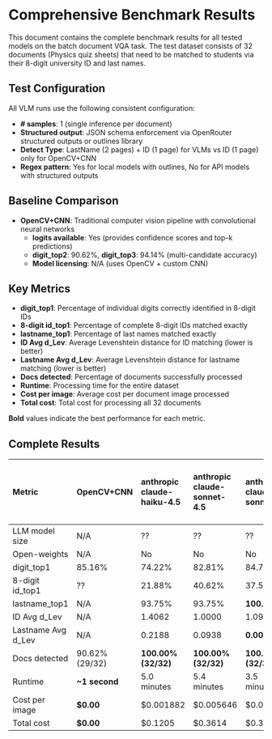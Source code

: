 # Comprehensive Benchmark Results

This document contains the complete benchmark results for all tested models on the batch document VQA task. The test dataset consists of 32 documents (Physics quiz sheets) that need to be matched to students via their 8-digit university ID and last names.

## Test Configuration

All VLM runs use the following consistent configuration:
- **# samples**: 1 (single inference per document)
- **Structured output**: JSON schema enforcement via OpenRouter structured outputs or outlines library
- **Detect Type**: LastName (2 pages) + ID (1 page) for VLMs vs ID (1 page) only for OpenCV+CNN
- **Regex pattern**: Yes for local models with outlines, No for API models with structured outputs

## Baseline Comparison

- **OpenCV+CNN**: Traditional computer vision pipeline with convolutional neural networks
  - **logits available**: Yes (provides confidence scores and top-k predictions)
  - **digit_top2**: 90.62%, **digit_top3**: 94.14% (multi-candidate accuracy)
  - **Model licensing**: N/A (uses OpenCV + custom CNN)

## Key Metrics

- **digit_top1**: Percentage of individual digits correctly identified in 8-digit IDs
- **8-digit id_top1**: Percentage of complete 8-digit IDs matched exactly
- **lastname_top1**: Percentage of last names matched exactly  
- **ID Avg d_Lev**: Average Levenshtein distance for ID matching (lower is better)
- **Lastname Avg d_Lev**: Average Levenshtein distance for lastname matching (lower is better)
- **Docs detected**: Percentage of documents successfully processed
- **Runtime**: Processing time for the entire dataset
- **Cost per image**: Average cost per document image processed
- **Total cost**: Total cost for processing all 32 documents

**Bold** values indicate the best performance for each metric.

## Complete Results


| **Metric** | **OpenCV+CNN** | **anthropic**<br>claude-haiku-4.5 | **anthropic**<br>claude-sonnet-4.5 | **anthropic**<br>claude-sonnet-4 | **qwen**<br>qwen3-vl-8b-thinking | **qwen**<br>qwen3-vl-8b-instruct | **qwen**<br>qwen3-vl-30b-a3b-instruct | **qwen**<br>qwen3-vl-30b-a3b-thinking | **qwen**<br>qwen-vl-max | **qwen**<br>qwen3-vl-235b-a22b-thinking | **qwen**<br>qwen3-vl-235b-a22b-instruct | **qwen**<br>qwen-2.5-vl-7b-instruct | **qwen**<br>qwen2.5-vl-32b-instruct | **google**<br>gemini-2.5-flash-preview-09-2025 | **google**<br>gemini-2.5-flash-lite-preview-09-2025 | **google**<br>gemini-2.5-pro | **google**<br>gemini-2.5-flash-lite | **google**<br>gemma-3-27b-it | **google**<br>gemma-3-4b-it | **google**<br>gemini-2.5-flash | **openai**<br>gpt-5-chat | **openai**<br>gpt-5-mini | **openai**<br>gpt-5-nano | **amazon**<br>nova-lite-v1 | **microsoft**<br>phi-4-multimodal-instruct | **bytedance**<br>ui-tars-1.5-7b | **meta-llama**<br>llama-4-maverick | **moonshotai**<br>kimi-vl-a3b-thinking:free | **z-ai**<br>glm-4.5v |
|:---|:---|:---|:---|:---|:---|:---|:---|:---|:---|:---|:---|:---|:---|:---|:---|:---|:---|:---|:---|:---|:---|:---|:---|:---|:---|:---|:---|:---|:---|
| LLM model size | N/A | ?? | ?? | ?? | 8B | 8B | 30A3 | 30A3 | ?? | 235A22 | 235A22 | 7B | 32B | ?? | ?? | ?? | ?? | 27B | 4B | ?? | ?? | ?? | ?? | ?? | 5.6B | 7B | 400A17 | 16A3 | 106A12 |
| Open-weights | N/A | No | No | No | Yes | Yes | Yes | Yes | No | Yes | Yes | Yes | Yes | No | No | No | No | Yes | Yes | No | No | No | No | No | Yes | Yes | Yes | Yes | Yes |
| digit_top1 | 85.16% | 74.22% | 82.81% | 84.77% | 92.19% | **99.61%** | 99.22% | 97.27% | 97.27% | 94.53% | 97.66% | 82.08% | 96.09% | 98.05% | 97.66% | 99.22% | 99.22% | 89.45% | 75.00% | 98.83% | 89.84% | 98.83% | 96.48% | 89.06% | 71.48% | 96.48% | 89.84% | 85.94% | 93.36% |
| 8-digit id_top1 | ?? | 21.88% | 40.62% | 37.50% | 71.88% | **96.88%** | 93.75% | 81.25% | 81.25% | 78.12% | 84.38% | 76.67% | 84.38% | 84.38% | 84.38% | 93.75% | 93.75% | 65.62% | 40.62% | 90.62% | 62.50% | 90.62% | 78.12% | 75.00% | 40.62% | 84.38% | 56.25% | 50.00% | 78.12% |
| lastname_top1 | N/A | 93.75% | 93.75% | **100.00%** | 90.62% | 96.88% | 93.75% | 93.75% | 96.88% | **100.00%** | 96.88% | **100.00%** | **100.00%** | 96.88% | 96.88% | 96.88% | 93.75% | **100.00%** | 90.62% | 96.88% | **100.00%** | 96.88% | 90.62% | 96.88% | **100.00%** | 96.88% | 93.75% | 96.88% | **100.00%** |
| ID Avg d_Lev | N/A | 1.4062 | 1.0000 | 1.0938 | 0.5000 | **0.0312** | 0.0625 | 0.2188 | 0.2188 | 0.4688 | 0.1875 | 1.6333 | 0.1562 | 0.1562 | 0.1875 | 0.0625 | 0.0625 | 0.5000 | 0.9688 | 0.0938 | 0.5312 | 0.0938 | 0.2188 | 0.3750 | 1.2188 | 0.1562 | 0.5312 | 0.9062 | 0.2188 |
| Lastname Avg d_Lev | N/A | 0.2188 | 0.0938 | **0.0000** | 0.3125 | 0.0625 | 0.1875 | 0.0625 | 0.0312 | **0.0000** | 0.0312 | **0.0000** | **0.0000** | 0.0312 | 0.0312 | 0.0312 | 0.0625 | **0.0000** | 0.1250 | 0.0312 | **0.0000** | 0.0312 | 0.1250 | 0.0312 | **0.0000** | 0.0312 | 0.0938 | 0.0938 | **0.0000** |
| Docs detected | 90.62% (29/32) | **100.00% (32/32)** | **100.00% (32/32)** | **100.00% (32/32)** | **100.00% (32/32)** | **100.00% (32/32)** | **100.00% (32/32)** | **100.00% (32/32)** | **100.00% (32/32)** | **100.00% (32/32)** | **100.00% (32/32)** | 93.75% (30/32) | **100.00% (32/32)** | **100.00% (32/32)** | **100.00% (32/32)** | **100.00% (32/32)** | **100.00% (32/32)** | **100.00% (32/32)** | **100.00% (32/32)** | **100.00% (32/32)** | **100.00% (32/32)** | **100.00% (32/32)** | **100.00% (32/32)** | **100.00% (32/32)** | **100.00% (32/32)** | **100.00% (32/32)** | **100.00% (32/32)** | **100.00% (32/32)** | **100.00% (32/32)** |
| Runtime | **~1 second** | 5.0 minutes | 5.4 minutes | 3.5 minutes | 14.4 minutes | 4.5 minutes | 2.3 minutes | 6.3 minutes | 4.5 minutes | 13.9 minutes | 4.5 minutes | 6.8 minutes | 2.3 minutes | 4.4 minutes | 4.4 minutes | 8.0 minutes | 2.3 minutes | 2.6 minutes | 2.0 minutes | 2.7 minutes | 2.8 minutes | 8.3 minutes | 10.5 minutes | 1.7 minutes | 2.1 minutes | 1.8 minutes | 2.0 minutes | 9.5 minutes | 6.2 minutes |
| Cost per image | **$0.00** | $0.001882 | $0.005646 | $0.005567 | $0.001563 | $0.000302 | $0.000700 | $0.001311 | $0.001415 | $0.002376 | $0.000786 | $0.000081 | $0.002605 | $0.000418 | $0.000117 | $0.007125 | $0.000214 | $0.000054 | $0.000010 | $0.000695 | $0.001260 | $0.001115 | $0.000463 | $0.000114 | $0.000025 | $0.000293 | $0.000539 | **$0.000000** | $0.002057 |
| Total cost | **$0.00** | $0.1205 | $0.3614 | $0.3563 | $0.1000 | $0.0184 | $0.0448 | $0.0839 | $0.0906 | $0.1521 | $0.0503 | $0.0039 | $0.1667 | $0.0267 | $0.0075 | $0.4560 | $0.0137 | $0.0035 | $0.0007 | $0.0445 | $0.0807 | $0.0714 | $0.0297 | $0.0073 | $0.0016 | $0.0187 | $0.0345 | **$0.0000** | $0.1316 |
